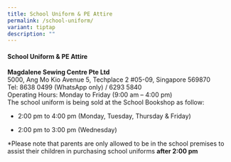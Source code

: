 ```yaml
---
title: School Uniform & PE Attire
permalink: /school-uniform/
variant: tiptap
description: ""
---
```

<h4>School Uniform &amp; PE Attire</h4>
<p><strong>Magdalene Sewing Centre Pte Ltd</strong> 
<br>5000, Ang Mo Kio Avenue 5, Techplace 2 #05-09, Singapore 569870
<br>Tel: 8638 0499 (WhatsApp only) / 6293 5840
<br>Operating Hours: Monday to Friday (9:00 am – 4:00 pm)
<br>The school uniform is being sold at the School Bookshop as follow:</p>
<ul data-tight="true" class="tight">
<li>
<p>2:00 pm to 4:00 pm (Monday, Tuesday, Thursday &amp; Friday)</p>
</li>
<li>
<p>2:00 pm to 3:00 pm (Wednesday)</p>
</li>
</ul>
<p>*Please note that parents are only allowed to be in the school premises
to assist their children in purchasing school uniforms <strong>after 2:00 pm</strong>
</p>